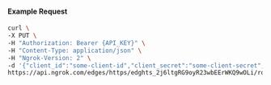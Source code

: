 <!-- Code generated for API Clients. DO NOT EDIT. -->

#### Example Request

```bash
curl \
-X PUT \
-H "Authorization: Bearer {API_KEY}" \
-H "Content-Type: application/json" \
-H "Ngrok-Version: 2" \
-d '{"client_id":"some-client-id","client_secret":"some-client-secret","enabled":true,"issuer":"https://accounts.google.com","scopes":["profile"]}' \
https://api.ngrok.com/edges/https/edghts_2j6ltgRG9oyR23wbEErWKQ9wOLi/routes/edghtsrt_2j6ltgXM2YoXGpDB1MQBev3byek/oidc
```
